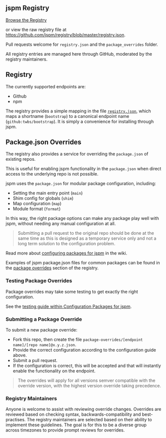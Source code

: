 jspm Registry
---

[Browse the Registry](http://kasperlewau.github.io/registry)

or view the raw registry file at https://github.com/jspm/registry/blob/master/registry.json.

Pull requests welcome for `registry.json` and the `package_overrides` folder.

All registry entries are managed here through GitHub, moderated by the registry maintainers.

Registry
---

The currently supported endpoints are:

* Github
* npm

The registry provides a simple mapping in the file [`registry.json`](https://github.com/jspm/registry/blob/master/registry.json), which maps a shortname (`bootstrap`) to a canonical endpoint name (`github:twbs/bootstrap`). It is simply a convenience for installing through jspm.

Package.json Overrides
---

The registry also provides a service for overriding the `package.json` of existing repos.

This is useful for enabling jspm functionality in the `package.json` when direct access to the underlying repo is not possible.

jspm uses the `package.json` for modular package configuration, including:

* Setting the main entry point (`main`)
* Shim config for globals (`shim`)
* Map configuration (`map`)
* Module format (`format`)

In this way, the right package options can make any package play well with jspm, without needing any manual configuration at all.

> Submitting a pull request to the original repo should be done at the same time as this is designed as a temporary service only and not a long term solution to the configuration problem.

Read more about [configuring packages for jspm](https://github.com/jspm/registry/wiki/Configuring-Packages-for-jspm) in the wiki.

Examples of jspm package.json files for common packages can be found in the [package overrides](https://github.com/jspm/registry/tree/master/package-overrides) section of the registry.

### Testing Package Overrides

Package overrides may take some testing to get exactly the right configuration.

See the [testing guide within Configuration Packages for jspm](https://github.com/jspm/registry/wiki/Configuring-Packages-for-jspm#testing-configuration).

### Submitting a Package Override

To submit a new package override:

* Fork this repo, then create the file `package-overrides/[endpoint name]/[repo name]@x.y.z.json`.
* Provide the correct configuration according to the configuration guide above.
* Submit a pull request.
* If the configuration is correct, this will be accepted and that will instantly enable the functionality on the endpoint.

> The overrides will apply for all versions semver compatible with the override version, with the highest version override taking precedence.

### Registry Maintainers

Anyone is welcome to assist with reviewing override changes. Overrides are reviewed based on checking syntax, backwards-compatibility and best-practises. The registry maintainers are selected based on their ability to implement
these guidelines. The goal is for this to be a diverse group across timezones to provide prompt reviews for overrides.

